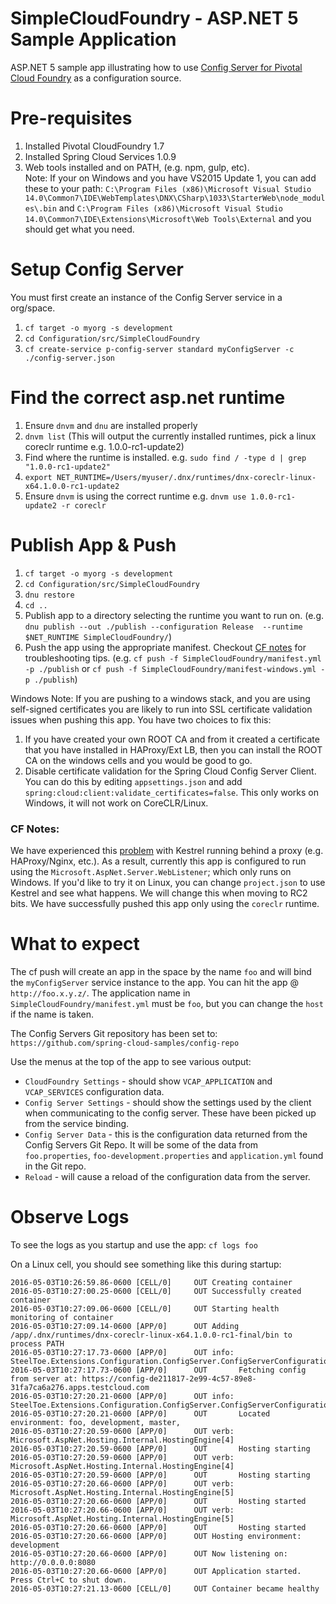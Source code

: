 # SimpleCloudFoundry - ASP.NET 5 Sample Application 
ASP.NET 5 sample app illustrating how to use [Config Server for Pivotal Cloud Foundry](http://docs.pivotal.io/spring-cloud-services/config-server/) as a configuration source.

# Pre-requisites

1. Installed Pivotal CloudFoundry 1.7
2. Installed Spring Cloud Services 1.0.9
3. Web tools installed and on PATH, (e.g. npm, gulp, etc).  
Note: If your on Windows and you have VS2015 Update 1, you can add these to your path: `C:\Program Files (x86)\Microsoft Visual Studio 14.0\Common7\IDE\WebTemplates\DNX\CSharp\1033\StarterWeb\node_modules\.bin` and `C:\Program Files (x86)\Microsoft Visual Studio 14.0\Common7\IDE\Extensions\Microsoft\Web Tools\External` and you should get what you need.

# Setup Config Server
You must first create an instance of the Config Server service in a org/space.

1. `cf target -o myorg -s development`
2. `cd Configuration/src/SimpleCloudFoundry`
3. `cf create-service p-config-server standard myConfigServer -c ./config-server.json`

# Find the correct asp.net runtime
1. Ensure `dnvm` and `dnu` are installed properly
1. `dnvm list`  (This will output the currently installed runtimes, pick a linux coreclr runtime e.g. 1.0.0-rc1-update2)
1. Find where the runtime is installed. e.g. `sudo find / -type d | grep "1.0.0-rc1-update2"`
1. `export NET_RUNTIME=/Users/myuser/.dnx/runtimes/dnx-coreclr-linux-x64.1.0.0-rc1-update2`
1. Ensure `dnvm` is using the correct runtime e.g. `dnvm use 1.0.0-rc1-update2 -r coreclr`

# Publish App & Push

1. `cf target -o myorg -s development`
2. `cd Configuration/src/SimpleCloudFoundry`
3. `dnu restore`
4. `cd ..`
5. Publish app to a directory selecting the runtime you want to run on. 
(e.g. `dnu publish --out ./publish --configuration Release  --runtime $NET_RUNTIME SimpleCloudFoundry/`)
6. Push the app using the appropriate manifest. Checkout [CF notes](https://github.com/aminjam/Samples/tree/sccs-vcap-binding/Configuration/src/SimpleCloudFoundry#cf-notes) for troubleshooting tips.
 (e.g. `cf push -f SimpleCloudFoundry/manifest.yml -p ./publish` or `cf push -f SimpleCloudFoundry/manifest-windows.yml -p ./publish`)

Windows Note: If you are pushing to a windows stack, and you are using self-signed certificates you are likely to run into SSL certificate validation issues when pushing this app. You have two choices to fix this:

1. If you have created your own ROOT CA and from it created a certificate that you have installed in HAProxy/Ext LB, then you can install the ROOT CA on the windows cells and you would be good to go.
2. Disable certificate validation for the Spring Cloud Config Server Client.  You can do this by editing `appsettings.json` and add `spring:cloud:client:validate_certificates=false`. This only works on Windows, it will not work on CoreCLR/Linux.

### CF Notes:
We have experienced this [problem](https://github.com/aspnet/KestrelHttpServer/issues/341) with Kestrel running behind a proxy (e.g. HAProxy/Nginx, etc.). As a result, currently this app is configured to run using the `Microsoft.AspNet.Server.WebListener`; which only runs on Windows. If you'd like to try it on Linux, you can change `project.json` to use Kestrel and see what happens. We will change this when moving to RC2 bits. We have successfully pushed this app only using the `coreclr` runtime.
# What to expect
The cf push will create an app in the space by the name `foo` and will bind the `myConfigServer` service instance to the app. You can hit the app @ `http://foo.x.y.z/`. The application name in `SimpleCloudFoundry/manifest.yml` must be `foo`, but you can change the `host` if the name is taken.

The Config Servers Git repository has been set to: `https://github.com/spring-cloud-samples/config-repo`

Use the menus at the top of the app to see various output:

* `CloudFoundry Settings` - should show `VCAP_APPLICATION` and `VCAP_SERVICES` configuration data.
* `Config Server Settings` - should show the settings used by the client when communicating to the config server.  These have been picked up from the service binding.
* `Config Server Data` - this is the configuration data returned from the Config Servers Git Repo. It will be some of the data from `foo.properties`, `foo-development.properties` and `application.yml` found in the Git repo.
* `Reload` - will cause a reload of the configuration data from the server.

# Observe Logs
To see the logs as you startup and use the app: `cf logs foo`

On a Linux cell, you should see something like this during startup:
```
2016-05-03T10:26:59.86-0600 [CELL/0]     OUT Creating container
2016-05-03T10:27:00.25-0600 [CELL/0]     OUT Successfully created container
2016-05-03T10:27:09.06-0600 [CELL/0]     OUT Starting health monitoring of container
2016-05-03T10:27:09.14-0600 [APP/0]      OUT Adding /app/.dnx/runtimes/dnx-coreclr-linux-x64.1.0.0-rc1-final/bin to process PATH
2016-05-03T10:27:17.73-0600 [APP/0]      OUT info: SteelToe.Extensions.Configuration.ConfigServer.ConfigServerConfigurationProvider[0]
2016-05-03T10:27:17.73-0600 [APP/0]      OUT       Fetching config from server at: https://config-de211817-2e99-4c57-89e8-31fa7ca6a276.apps.testcloud.com
2016-05-03T10:27:20.21-0600 [APP/0]      OUT info: SteelToe.Extensions.Configuration.ConfigServer.ConfigServerConfigurationProvider[0]
2016-05-03T10:27:20.21-0600 [APP/0]      OUT       Located environment: foo, development, master, 
2016-05-03T10:27:20.59-0600 [APP/0]      OUT verb: Microsoft.AspNet.Hosting.Internal.HostingEngine[4]
2016-05-03T10:27:20.59-0600 [APP/0]      OUT       Hosting starting
2016-05-03T10:27:20.59-0600 [APP/0]      OUT verb: Microsoft.AspNet.Hosting.Internal.HostingEngine[4]
2016-05-03T10:27:20.59-0600 [APP/0]      OUT       Hosting starting
2016-05-03T10:27:20.66-0600 [APP/0]      OUT verb: Microsoft.AspNet.Hosting.Internal.HostingEngine[5]
2016-05-03T10:27:20.66-0600 [APP/0]      OUT       Hosting started
2016-05-03T10:27:20.66-0600 [APP/0]      OUT verb: Microsoft.AspNet.Hosting.Internal.HostingEngine[5]
2016-05-03T10:27:20.66-0600 [APP/0]      OUT       Hosting started
2016-05-03T10:27:20.66-0600 [APP/0]      OUT Hosting environment: development
2016-05-03T10:27:20.66-0600 [APP/0]      OUT Now listening on: http://0.0.0.0:8080
2016-05-03T10:27:20.66-0600 [APP/0]      OUT Application started. Press Ctrl+C to shut down.
2016-05-03T10:27:21.13-0600 [CELL/0]     OUT Container became healthy

```

